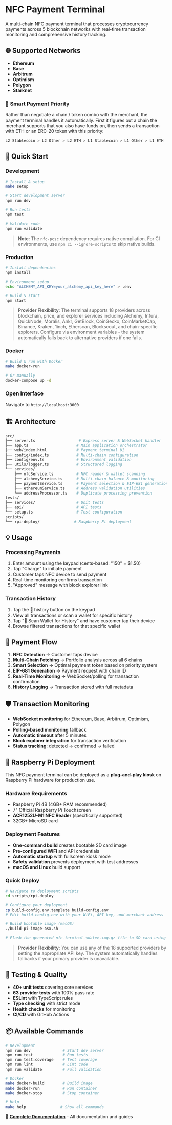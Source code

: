 # NFC Payment Terminal

A multi-chain NFC payment terminal that processes cryptocurrency payments across 5 blockchain networks with real-time transaction monitoring and comprehensive history tracking.

## 🌐 Supported Networks

- **Ethereum**
- **Base**
- **Arbitrum**
- **Optimism**
- **Polygon**
- **Starknet**

### 🎯 **Smart Payment Priority**

Rather than negotiate a chain / token combo with the merchant, the payment terminal handles it automatically. First it figures out a chain the merchant supports that you also have funds on, then sends a transaction with ETH or an ERC-20 token with this priority:

```sh
L2 Stablecoin > L2 Other > L2 ETH > L1 Stablecoin > L1 Other > L1 ETH
```

## 🚀 Quick Start

### **Development**

```bash
# Install & setup
make setup

# Start development server
npm run dev

# Run tests
npm test

# Validate code
npm run validate
```

> **Note**: The `nfc-pcsc` dependency requires native compilation. For CI environments, use `npm ci --ignore-scripts` to skip native builds.

### **Production**

```bash
# Install dependencies
npm install

# Environment setup
echo "ALCHEMY_API_KEY=your_alchemy_api_key_here" > .env

# Build & start
npm start
```

> **Provider Flexibility**: The terminal supports 18 providers across blockchain, price, and explorer services including Alchemy, Infura, QuickNode, Moralis, Ankr, GetBlock, CoinGecko, CoinMarketCap, Binance, Kraken, 1inch, Etherscan, Blockscout, and chain-specific explorers. Configure via environment variables - the system automatically falls back to alternative providers if one fails.

### **Docker**

```bash
# Build & run with Docker
make docker-run

# Or manually
docker-compose up -d
```

### **Open Interface**

Navigate to `http://localhost:3000`

## 🏗️ Architecture

```bash
src/
├── server.ts                   # Express server & WebSocket handler
├── app.ts                     # Main application orchestrator
├── web/index.html             # Payment terminal UI
├── config/index.ts            # Multi-chain configuration
├── config/env.ts              # Environment validation
├── utils/logger.ts            # Structured logging
└── services/
    ├── nfcService.ts          # NFC reader & wallet scanning
    ├── alchemyService.ts      # Multi-chain balance & monitoring
    ├── paymentService.ts      # Payment selection & EIP-681 generation
    ├── ethereumService.ts     # Address validation utilities
    └── addressProcessor.ts    # Duplicate processing prevention
tests/
├── services/                  # Unit tests
├── api/                       # API tests
└── setup.ts                   # Test configuration
scripts/
└── rpi-deploy/               # Raspberry Pi deployment
```

## 💡 Usage

### **Processing Payments**

1. Enter amount using the keypad (cents-based: "150" = $1.50)
2. Tap "Charge" to initiate payment
3. Customer taps NFC device to send payment
4. Real-time monitoring confirms transaction
5. "Approved" message with block explorer link

### **Transaction History**

1. Tap the 📜 history button on the keypad
2. View all transactions or scan a wallet for specific history
3. Tap "📱 Scan Wallet for History" and have customer tap their device
4. Browse filtered transactions for that specific wallet

## 🔄 Payment Flow

1. **NFC Detection** → Customer taps device
2. **Multi-Chain Fetching** → Portfolio analysis across all 6 chains
3. **Smart Selection** → Optimal payment token based on priority system
4. **EIP-681 Generation** → Payment request with chain ID
5. **Real-Time Monitoring** → WebSocket/polling for transaction confirmation
6. **History Logging** → Transaction stored with full metadata

## 🛡️ Transaction Monitoring

- **WebSocket monitoring** for Ethereum, Base, Arbitrum, Optimism, Polygon
- **Polling-based monitoring** fallback
- **Automatic timeout** after 5 minutes
- **Block explorer integration** for transaction verification
- **Status tracking**: detected → confirmed → failed

## 🍓 Raspberry Pi Deployment

This NFC payment terminal can be deployed as a **plug-and-play kiosk** on Raspberry Pi hardware for production use.

### **Hardware Requirements**

- Raspberry Pi 4B (4GB+ RAM recommended)
- 7" Official Raspberry Pi Touchscreen
- **ACR1252U-M1 NFC Reader** (specifically supported)
- 32GB+ MicroSD card

### **Deployment Features**

- **One-command build** creates bootable SD card image
- **Pre-configured WiFi** and API credentials
- **Automatic startup** with fullscreen kiosk mode
- **Safety validation** prevents deployment with test addresses
- **macOS and Linux** build support

### **Quick Deploy**

```bash
# Navigate to deployment scripts
cd scripts/rpi-deploy

# Configure your deployment
cp build-config.env.template build-config.env
# Edit build-config.env with your WiFi, API key, and merchant address

# Build bootable image (macOS)
./build-pi-image-osx.sh

# Flash the generated nfc-terminal-<date>.img.gz file to SD card using Raspberry Pi Imager and boot!
```

> **Provider Flexibility**: You can use any of the 18 supported providers by setting the appropriate API key. The system automatically handles fallbacks if your primary provider is unavailable.

## 🧪 Testing & Quality

- **40+ unit tests** covering core services
- **63 provider tests** with 100% pass rate
- **ESLint** with TypeScript rules
- **Type checking** with strict mode
- **Health checks** for monitoring
- **CI/CD** with GitHub Actions

## 📦 Available Commands

```bash
# Development
npm run dev              # Start dev server
npm run test             # Run tests
npm run test:coverage    # Test coverage
npm run lint             # Lint code
npm run validate         # Full validation

# Docker
make docker-build        # Build image
make docker-run          # Run container
make docker-stop         # Stop container

# Help
make help               # Show all commands
```

📖 **[Complete Documentation](docs/README.md)** - All documentation and guides
